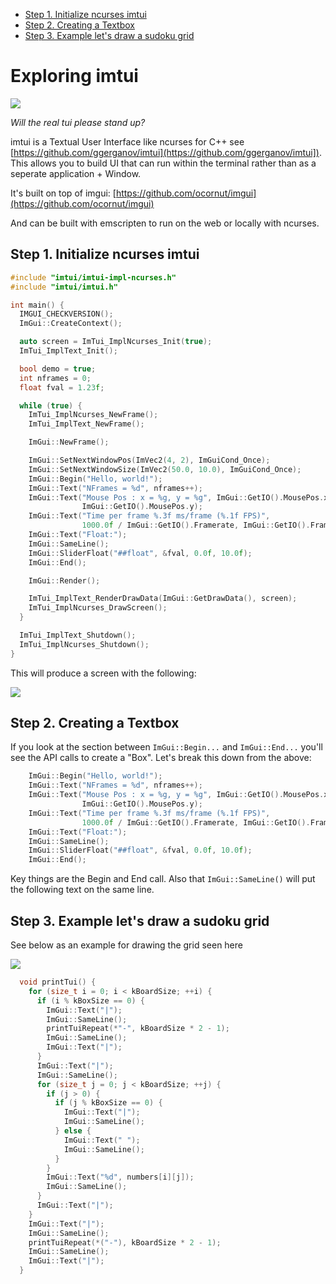 <!-- vscode-markdown-toc -->
* [Step 1. Initialize ncurses imtui](#Step1.Initializencursesimtui)
* [Step 2. Creating a Textbox](#Step2.CreatingaTextbox)
* [Step 3. Example let's draw a sudoku grid](#Step3.Exampleletsdrawasudokugrid)

<!-- vscode-markdown-toc-config
	numbering=false
	autoSave=true
	/vscode-markdown-toc-config -->
<!-- /vscode-markdown-toc -->


# Exploring imtui 


<img src="https://i.imgur.com/NzkRioZ.png"/>

*Will the real tui please stand up?*

imtui is a Textual User Interface like ncurses for C++ see [https://github.com/ggerganov/imtui](https://github.com/ggerganov/imtui]). This allows you to build UI that can run within the terminal rather than as a seperate application + Window.

It's built on top of imgui: [https://github.com/ocornut/imgui](https://github.com/ocornut/imgui)

And can be built with emscripten to run on the web or locally with ncurses.


## <a name='Step1.Initializencursesimtui'></a>Step 1. Initialize ncurses imtui 

```c++
#include "imtui/imtui-impl-ncurses.h"
#include "imtui/imtui.h"

int main() {
  IMGUI_CHECKVERSION();
  ImGui::CreateContext();

  auto screen = ImTui_ImplNcurses_Init(true);
  ImTui_ImplText_Init();

  bool demo = true;
  int nframes = 0;
  float fval = 1.23f;

  while (true) {
    ImTui_ImplNcurses_NewFrame();
    ImTui_ImplText_NewFrame();

    ImGui::NewFrame();

    ImGui::SetNextWindowPos(ImVec2(4, 2), ImGuiCond_Once);
    ImGui::SetNextWindowSize(ImVec2(50.0, 10.0), ImGuiCond_Once);
    ImGui::Begin("Hello, world!");
    ImGui::Text("NFrames = %d", nframes++);
    ImGui::Text("Mouse Pos : x = %g, y = %g", ImGui::GetIO().MousePos.x,
                ImGui::GetIO().MousePos.y);
    ImGui::Text("Time per frame %.3f ms/frame (%.1f FPS)",
                1000.0f / ImGui::GetIO().Framerate, ImGui::GetIO().Framerate);
    ImGui::Text("Float:");
    ImGui::SameLine();
    ImGui::SliderFloat("##float", &fval, 0.0f, 10.0f);
    ImGui::End();

    ImGui::Render();

    ImTui_ImplText_RenderDrawData(ImGui::GetDrawData(), screen);
    ImTui_ImplNcurses_DrawScreen();
  }

  ImTui_ImplText_Shutdown();
  ImTui_ImplNcurses_Shutdown();
}
```

This will produce a screen with the following:

<img src="https://i.imgur.com/wqhLlrH.png"/>

## <a name='Step2.CreatingaTextbox'></a>Step 2. Creating a Textbox
If you look at the section between `ImGui::Begin...` and `ImGui::End...` you'll see the API calls to create a "Box". Let's break this down from the above:

```c++
    ImGui::Begin("Hello, world!");                                            // Title Shown
    ImGui::Text("NFrames = %d", nframes++);                                   // Draw text in a row of the textbox
    ImGui::Text("Mouse Pos : x = %g, y = %g", ImGui::GetIO().MousePos.x,
                ImGui::GetIO().MousePos.y);
    ImGui::Text("Time per frame %.3f ms/frame (%.1f FPS)",
                1000.0f / ImGui::GetIO().Framerate, ImGui::GetIO().Framerate);
    ImGui::Text("Float:");
    ImGui::SameLine();                                                        // Draw on the same line
    ImGui::SliderFloat("##float", &fval, 0.0f, 10.0f);
    ImGui::End();
```

Key things are the Begin and End call. Also that `ImGui::SameLine()` will put the following text on the same line.

## <a name='Step3.Exampleletsdrawasudokugrid'></a>Step 3. Example let's draw a sudoku grid

See below as an example for drawing the grid seen here

<img src="https://i.imgur.com/JOAk0U3.png"/>

```c++
  void printTui() {
    for (size_t i = 0; i < kBoardSize; ++i) {
      if (i % kBoxSize == 0) {
        ImGui::Text("|");
        ImGui::SameLine();
        printTuiRepeat(*"-", kBoardSize * 2 - 1);
        ImGui::SameLine();
        ImGui::Text("|");
      }
      ImGui::Text("|");
      ImGui::SameLine();
      for (size_t j = 0; j < kBoardSize; ++j) {
        if (j > 0) {
          if (j % kBoxSize == 0) {
            ImGui::Text("|");
            ImGui::SameLine();
          } else {
            ImGui::Text(" ");
            ImGui::SameLine();
          }
        }
        ImGui::Text("%d", numbers[i][j]);
        ImGui::SameLine();
      }
      ImGui::Text("|");
    }
    ImGui::Text("|");
    ImGui::SameLine();
    printTuiRepeat(*("-"), kBoardSize * 2 - 1);
    ImGui::SameLine();
    ImGui::Text("|");
  }
```